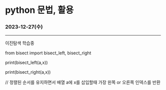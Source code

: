 # python 문법, 활용

### 2023-12-27(수)
---
이진탐색 학습중

from bisect import bisect_left, bisect_right

print(bisect_left(a,x))

print(bisect_right(a,x))

// 정렬된 순서를 유지하면서 배열 a에 x를 삽입할때 가장 왼쪽 or 오른쪽 인덱스를 반환


